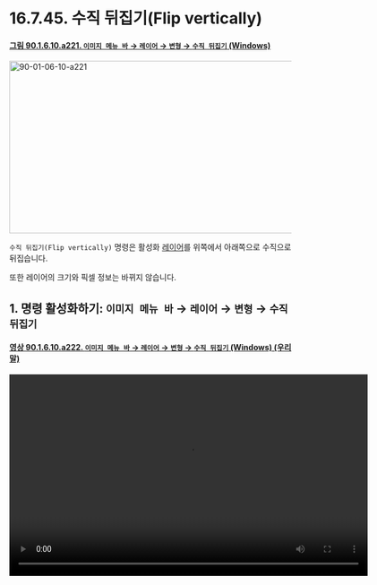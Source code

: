 # 16.7.45. 수직 뒤집기(Flip vertically)

<a id="90-01-06-10-a221"></a>

#### [그림 90.1.6.10.a221. `이미지 메뉴 바` → `레이어` → `변형` → `수직 뒤집기` (Windows)](./90-01-06-10-transform.md#90-01-06-10-a221)
<img width="642" height="308" alt="90-01-06-10-a221" src="https://github.com/user-attachments/assets/7aba2778-797b-45e7-a19b-6cd2486f0a34" />

`수직 뒤집기(Flip vertically)` 명령은 활성화 [레이어](./19-glossaryx-layer.md)를 위쪽에서 아래쪽으로 수직으로 뒤집습니다. 

또한 레이어의 크기와 픽셀 정보는 바뀌지 않습니다.

<a id="16-07-45-s1"></a>

## 1. 명령 활성화하기: `이미지 메뉴 바` → `레이어` → `변형` → `수직 뒤집기`

<a id="90-01-06-10-a222"></a>

#### [영상 90.1.6.10.a222. `이미지 메뉴 바` → `레이어` → `변형` → `수직 뒤집기` (Windows) (우리말)](./90-01-06-10-transform.md#90-01-06-10-a222)
<video controls="controls" width="640" height="360" src="https://github.com/user-attachments/assets/5e7d31da-446f-4ed3-8de4-246c713430c0"></video>